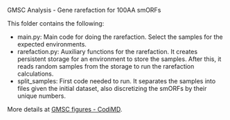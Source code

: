 GMSC Analysis - Gene rarefaction for 100AA smORFs

This folder contains the following:

- main.py: Main code for doing the rarefaction. Select the samples for the expected environments.
- rarefaction.py: Auxiliary functions for the rarefaction. It creates persistent storage for an environment to store the samples. After this, it reads random samples from the storage to run the rarefaction calculations.
- split_samples: First code needed to run. It separates the samples into files given the initial dataset, also discretizing the smORFs by their unique numbers.

More details at [GMSC figures - CodiMD](https://aws.big-data-biology.org:1300/WS2U5sgnSsKKuUMVzUXxbg).